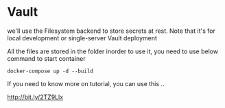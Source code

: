 # Vault

we'll use the Filesystem backend to store secrets at rest. Note that it's for local development or single-server Vault deployment 

All the files are stored in the folder inorder to use it, you need to use below command to start container

```
docker-compose up -d --build
```

If you need to know more on tutorial, you can use this .. 

http://bit.ly/2TZ9Llx

